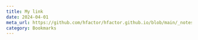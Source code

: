 ```yaml
---
title: My link
date: 2024-04-01
meta_url: https://github.com/hfactor/hfactor.github.io/blob/main/_notes/20%20Logs/02%20Library/48-Hour%20Start-up.md
category: Bookmarks
---
```


